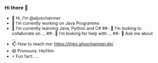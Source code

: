 ### Hi there 👋

<!--
**aljoschairmer/aljoschairmer** is a ✨ _special_ ✨ repository because its `README.md` (this file) appears on your GitHub profile.

Here are some ideas to get you started:
-->
- 👋 Hi, I’m @aljoschairmer
- 🔭 I’m currently working on Java Programms
- 🌱 I’m currently learning Java, Python and C#
##- 👯 I’m looking to collaborate on ...
##- 🤔 I’m looking for help with ...
##- 💬 Ask me about ...
- 📫 How to reach me: https://links.aljoschairmer.de/
- 😄 Pronouns: He/Him
- ⚡ Fun fact: ...

